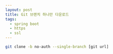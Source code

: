 ```yaml
---
layout: post
title: Git 브랜치 하나만 다운로드
tags:
  - spring boot
  - https
  - ssl
---
```


```bash
git clone -b no-auth --single-branch [git url]
```
